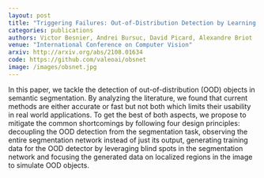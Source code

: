 ```yaml
---
layout: post
title: "Triggering Failures: Out-of-Distribution Detection by Learning From Local Adversarial Attacks in Semantic Segmentation "
categories: publications
authors: Victor Besnier, Andrei Bursuc, David Picard, Alexandre Briot 
venue: "International Conference on Computer Vision"
arxiv: http://arxiv.org/abs/2108.01634
code: https://github.com/valeoai/obsnet
image: /images/obsnet.jpg
---
```


In this paper, we tackle the detection of out-of-distribution (OOD) objects in semantic segmentation. By analyzing the literature, we found that current methods are either accurate or fast but not both which limits their usability in real world applications. To get the best of both aspects, we propose to mitigate the common shortcomings by following four design principles: decoupling the OOD detection from the segmentation task, observing the entire segmentation network instead of just its output, generating training data for the OOD detector by leveraging blind spots in the segmentation network and focusing the generated data on localized regions in the image to simulate OOD objects. 
